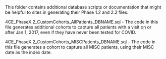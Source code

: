 This folder contains additional database scripts or documentation that might be helpful to sites in generating their Phase 1.2 and 2.2 files.

4CE_PhaseX.2_CustomCohorts_AllPatients_DBNAME.sql - The code in this file generates additional cohorts to capture all patients with a visit on or after Jan 1, 2017, even if they have never been tested for COVID.

4CE_PhaseX.2_CustomCohorts_MISCPatients_DBNAME.sql - The code in this file generates a cohort to capture all MISC patients, using their MISC date as the index date.

